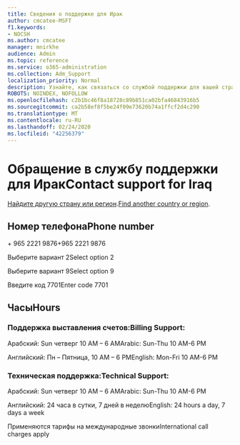 ```yaml
---
title: Сведения о поддержке для Ирак
author: cmcatee-MSFT
f1.keywords:
- NOCSH
ms.author: cmcatee
manager: mnirkhe
audience: Admin
ms.topic: reference
ms.service: o365-administration
ms.collection: Adm_Support
localization_priority: Normal
description: Узнайте, как связаться со службой поддержки для вашей страны или региона.
ROBOTS: NOINDEX, NOFOLLOW
ms.openlocfilehash: c2b1bc46f8a18728c89b851ca02bfa46843916b5
ms.sourcegitcommit: ca2b58ef8f5be24f09e73620b74a1ffcf2d4c290
ms.translationtype: MT
ms.contentlocale: ru-RU
ms.lasthandoff: 02/24/2020
ms.locfileid: "42256379"
---
```

# <a name="contact-support-for-iraq"></a><span data-ttu-id="4992e-103">Обращение в службу поддержки для Ирак</span><span class="sxs-lookup"><span data-stu-id="4992e-103">Contact support for Iraq</span></span>

<span data-ttu-id="4992e-104">[Найдите другую страну или регион](../contact-support-for-business-products.md).</span><span class="sxs-lookup"><span data-stu-id="4992e-104">[Find another country or region](../contact-support-for-business-products.md).</span></span>

## <a name="phone-number"></a><span data-ttu-id="4992e-105">Номер телефона</span><span class="sxs-lookup"><span data-stu-id="4992e-105">Phone number</span></span>
<span data-ttu-id="4992e-106">+ 965 2221 9876</span><span class="sxs-lookup"><span data-stu-id="4992e-106">+965 2221 9876</span></span>

<span data-ttu-id="4992e-107">Выберите вариант 2</span><span class="sxs-lookup"><span data-stu-id="4992e-107">Select option 2</span></span>

<span data-ttu-id="4992e-108">Выберите вариант 9</span><span class="sxs-lookup"><span data-stu-id="4992e-108">Select option 9</span></span>

<span data-ttu-id="4992e-109">Введите код 7701</span><span class="sxs-lookup"><span data-stu-id="4992e-109">Enter code 7701</span></span>

## <a name="hours"></a><span data-ttu-id="4992e-110">Часы</span><span class="sxs-lookup"><span data-stu-id="4992e-110">Hours</span></span>
### <a name="billing-support"></a><span data-ttu-id="4992e-111">Поддержка выставления счетов:</span><span class="sxs-lookup"><span data-stu-id="4992e-111">Billing Support:</span></span>

<span data-ttu-id="4992e-112">Арабский: Sun четверг 10 AM – 6 AM</span><span class="sxs-lookup"><span data-stu-id="4992e-112">Arabic: Sun-Thu 10 AM-6 PM</span></span>

<span data-ttu-id="4992e-113">Английский: Пн – Пятница, 10 AM – 6 PM</span><span class="sxs-lookup"><span data-stu-id="4992e-113">English: Mon-Fri 10 AM-6 PM</span></span>

### <a name="technical-support"></a><span data-ttu-id="4992e-114">Техническая поддержка:</span><span class="sxs-lookup"><span data-stu-id="4992e-114">Technical Support:</span></span>

<span data-ttu-id="4992e-115">Арабский: Sun четверг 10 AM – 6 AM</span><span class="sxs-lookup"><span data-stu-id="4992e-115">Arabic: Sun-Thu 10 AM-6 PM</span></span>

<span data-ttu-id="4992e-116">Английский: 24 часа в сутки, 7 дней в неделю</span><span class="sxs-lookup"><span data-stu-id="4992e-116">English: 24 hours a day, 7 days a week</span></span>

<span data-ttu-id="4992e-117">Применяются тарифы на международные звонки</span><span class="sxs-lookup"><span data-stu-id="4992e-117">International call charges apply</span></span>